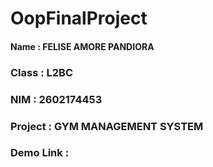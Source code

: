 # **OopFinalProject**
#### Name        : FELISE AMORE PANDIORA
### Class       : L2BC
### NIM         : 2602174453
### Project     : GYM MANAGEMENT SYSTEM
### Demo Link   : 